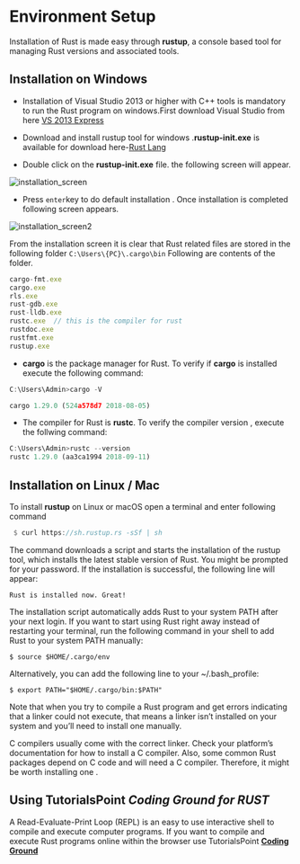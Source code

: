 
# Environment Setup

Installation of Rust is made easy through **rustup**, a console based tool for managing Rust versions and associated tools.

## Installation on Windows

- Installation of Visual Studio 2013 or higher with C++ tools is mandatory to run the Rust program on windows.First download Visual Studio from here [VS 2013 Express](http://download.microsoft.com/download/2/5/5/255DCCB6-F364-4ED8-9758-EF0734CA86B8/vs2013.3_dskexp_ENU.iso )

- Download and install rustup tool for windows .**rustup-init.exe** is available for download here-[Rust Lang](https://www.rust-lang.org/en-US/install.html)

- Double click on the **rustup-init.exe**  file. the following screen will  appear.

![installation_screen](https://user-images.githubusercontent.com/9062443/49558134-073d3b80-f930-11e8-8e4f-85af4004ed15.png)

- Press `enter`key to do default installation . Once installation is completed following screen appears.

![installation_screen2](https://user-images.githubusercontent.com/9062443/49558030-a9105880-f92f-11e8-8ee8-7116034ba5ec.png)

From the installation screen it is clear that Rust related files are stored in the following folder `C:\Users\{PC}\.cargo\bin`
Following are contents of the folder.

```javascript
cargo-fmt.exe
cargo.exe
rls.exe
rust-gdb.exe
rust-lldb.exe
rustc.exe  // this is the compiler for rust
rustdoc.exe
rustfmt.exe
rustup.exe
```

- **cargo** is the package manager for Rust.  To verify if **cargo** is installed execute the following command:

```javascript
C:\Users\Admin>cargo -V

cargo 1.29.0 (524a578d7 2018-08-05)

```

- The compiler for Rust is **rustc**. To verify the compiler version , execute the follwing command:

```javascript
C:\Users\Admin>rustc --version
rustc 1.29.0 (aa3ca1994 2018-09-11)

```

## Installation on Linux / Mac

 To install **rustup** on Linux or macOS open a terminal and enter following 
 command

 ```rust
  $ curl https://sh.rustup.rs -sSf | sh
 ```
The command downloads a script and starts the installation of the rustup tool, which installs the latest stable version of Rust. You might be prompted for your password. If the installation is successful, the following line will appear:

`Rust is installed now. Great!`

The installation script automatically adds Rust to your system PATH after your next login. If you want to start using Rust right away instead of restarting your terminal, run the following command in your shell to add Rust to your system PATH manually:

`$ source $HOME/.cargo/env`

Alternatively, you can add the following line to your ~/.bash_profile:

`$ export PATH="$HOME/.cargo/bin:$PATH"`

Note that when you try to compile a Rust program and get errors indicating that a linker could not execute, that means a linker isn’t installed on your system and you’ll need to install one manually.

C compilers usually come with the correct linker. Check your platform’s documentation for how to install a C compiler. Also, some common Rust packages depend on C code and will need a C compiler. Therefore, it might be worth installing one .

## Using TutorialsPoint *Coding Ground for RUST*

A Read-Evaluate-Print Loop (REPL) is an easy to use interactive shell to compile and execute computer programs. If you want to compile and  execute Rust programs online within the browser use TutorialsPoint [**Coding Ground** ](https://www.tutorialspoint.com/compile_rust_online.php)

<!--
  External References for this chapter
  
  1. https://www.youtube.com/watch?v=EKJi8BCoynY

  2. https://booyaa.wtf/2017/rust-vscode/index.html

 -->
